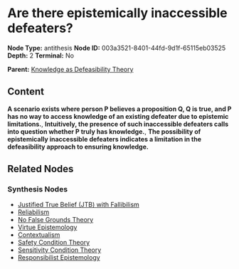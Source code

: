 # Are there epistemically inaccessible defeaters?

**Node Type:** antithesis
**Node ID:** 003a3521-8401-44fd-9d1f-65115eb03525
**Depth:** 2
**Terminal:** No

**Parent:** [Knowledge as Defeasibility Theory](knowledge-as-defeasibility-theory-thesis-ccd082de-0725-439f-a0c1-736f4fc7a203.md)

## Content

**A scenario exists where person P believes a proposition Q, Q is true, and P has no way to access knowledge of an existing defeater due to epistemic limitations.**, **Intuitively, the presence of such inaccessible defeaters calls into question whether P truly has knowledge.**, **The possibility of epistemically inaccessible defeaters indicates a limitation in the defeasibility approach to ensuring knowledge.**

## Related Nodes

### Synthesis Nodes

- [Justified True Belief (JTB) with Fallibilism](justified-true-belief-jtb-with-fallibilism-synthesis-b2ceb8ca-23d7-4fc3-aeda-8b4f27d3e6e1.md)
- [Reliabilism](reliabilism-synthesis-b7a77c41-f711-4239-97c6-124b43e5d847.md)
- [No False Grounds Theory](no-false-grounds-theory-synthesis-4c91e09b-6635-4338-98d0-382fdb69a350.md)
- [Virtue Epistemology](virtue-epistemology-synthesis-8a51f623-747d-4b74-932e-e428d202c7f1.md)
- [Contextualism](contextualism-synthesis-d0c1d376-3b93-480a-96eb-1f90a90eb7ce.md)
- [Safety Condition Theory](safety-condition-theory-synthesis-55c1a70f-0977-44f8-b96b-763b1bae91c4.md)
- [Sensitivity Condition Theory](sensitivity-condition-theory-synthesis-e02d2ebd-e1e9-4074-b444-a54d4d3d6c0b.md)
- [Responsibilist Epistemology](responsibilist-epistemology-synthesis-69752ad8-5d3c-409a-957c-e718f4ec264b.md)
